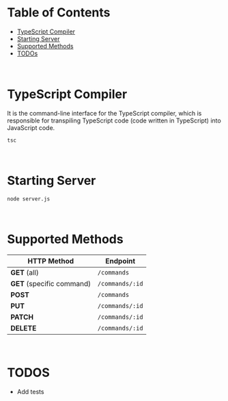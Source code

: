 # Table of Contents
- [TypeScript Compiler](#typescript-compiter)
- [Starting Server](#starting-server)
- [Supported Methods](#supported-methods)
- [TODOs](#todos)

<br>

# TypeScript Compiler
It is the command-line interface for the TypeScript compiler, which is responsible for transpiling TypeScript code (code written in TypeScript) into JavaScript code.

```
tsc
```

<br>

# Starting Server
```
node server.js
```

<br>

# Supported Methods
| HTTP Method | Endpoint           |
|-------------|--------------------|
| **GET**  (all)   | `/commands`        |
| **GET**  (specific command)   | `/commands/:id`    |
| **POST**    | `/commands`        |
| **PUT**     | `/commands/:id`    |
| **PATCH**  | `/commands/:id`    |
| **DELETE**  | `/commands/:id`    |

<br>

# TODOS
- Add tests
